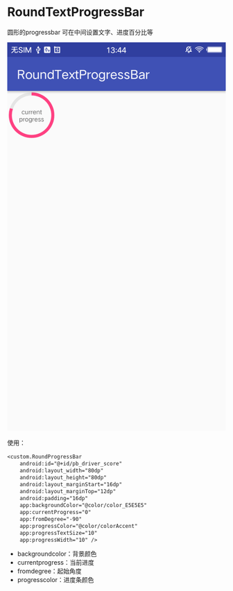 # RoundTextProgressBar
圆形的progressbar 可在中间设置文字、进度百分比等

![](roundprogressbar.png)

使用：

    <custom.RoundProgressBar
        android:id="@+id/pb_driver_score"
        android:layout_width="80dp"
        android:layout_height="80dp"
        android:layout_marginStart="16dp"
        android:layout_marginTop="12dp"
        android:padding="16dp"
        app:backgroundColor="@color/color_E5E5E5"
        app:currentProgress="0"
        app:fromDegree="-90"
        app:progressColor="@color/colorAccent"
        app:progressTextSize="10"
        app:progressWidth="10" />

- backgroundcolor：背景颜色
- currentprogress：当前进度
- fromdegree：起始角度
- progresscolor：进度条颜色

